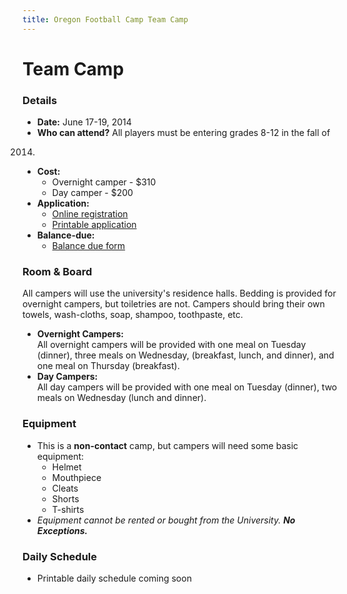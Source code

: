 ```yaml
---
title: Oregon Football Camp Team Camp
---
```


# Team Camp

### Details

* __Date:__ June 17-19, 2014
* __Who can attend?__ All players must be entering grades 8-12 in the fall of
2014.
* __Cost:__
  * Overnight camper - $310
  * Day camper - $200
* __Application:__
  * [Online registration](https://campregistrationsystems.com/oregon-football/2014-individual-camp)
  * [Printable application](/docs/2014-individual-camp-application.pdf)
* __Balance-due:__
  * [Balance due form](/docs/2014-individual-camp-balance-due.pdf)

### Room &amp; Board

All campers will use the university's residence halls. Bedding is provided for
overnight campers, but toiletries are not. Campers should bring their own
towels, wash-cloths, soap, shampoo, toothpaste, etc.

* __Overnight Campers:__  
All overnight campers will be provided with one meal on Tuesday (dinner), three
meals on Wednesday, (breakfast, lunch, and dinner), and one meal on Thursday
(breakfast).
* __Day Campers:__  
All day campers will be provided with one meal on Tuesday (dinner), two meals on
Wednesday (lunch and dinner).

### Equipment

* This is a __non-contact__ camp, but campers will need some basic equipment:
  * Helmet
  * Mouthpiece
  * Cleats
  * Shorts
  * T-shirts
* _Equipment cannot be rented or bought from the University. **No Exceptions.**_

### Daily Schedule

* Printable daily schedule coming soon
